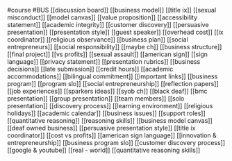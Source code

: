 #course
#BUS
[[discussion board]]
[[business model]]
[[title ix]]
[[sexual misconduct]]
[[model canvas]]
[[value proposition]]
[[accessibility statement]]
[[academic integrity]]
[[customer discovery]]
[[persuasive presentation]]
[[presentation style]]
[[guest speaker]]
[[overhead cost]]
[[ix coordinator]]
[[religious observance]]
[[business plan]]
[[social entrepreneurs]]
[[social responsibility]]
[[maybe ch]]
[[business structure]]
[[final project]]
[[vs profits]]
[[sexual assault]]
[[american sign]]
[[sign language]]
[[privacy statement]]
[[presentation rubrics]]
[[business decisions]]
[[late submission]]
[[credit hours]]
[[academic accommodations]]
[[bilingual commitment]]
[[important links]]
[[business program]]
[[program slo]]
[[social entrepreneurship]]
[[reflection papers]]
[[job experiences]]
[[sparkers ideas]]
[[syob ch]]
[[black deaf]]
[[bmc presentation]]
[[group presentation]]
[[team members]]
[[solo presentation]]
[[discovery process]]
[[learning environment]]
[[religious holidays]]
[[academic calendar]]
[[business issues]]
[[support roles]]
[[quantitative reasoning]]
[[reasoning skills]]
[[business model canvas]]
[[deaf owned business]]
[[persuasive presentation style]]
[[title ix coordinator]]
[[cost vs profits]]
[[american sign language]]
[[innovation & entrepreneurship]]
[[business program slo]]
[[customer discovery process]]
[[google & youtube]]
[[real - world]]
[[quantitative reasoning skills]]
